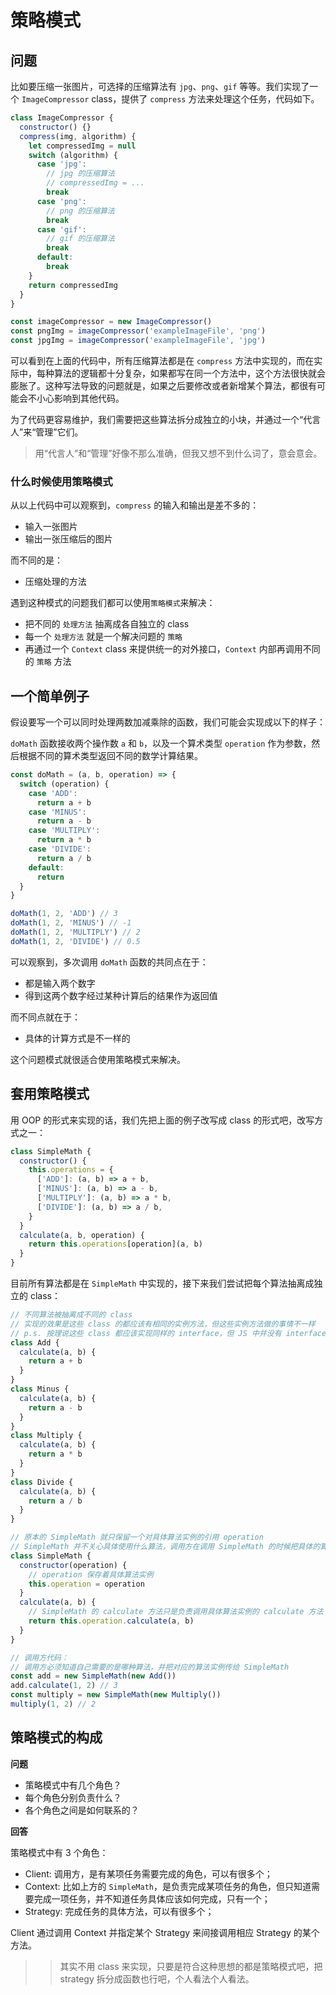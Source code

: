 # 策略模式

## 问题

比如要压缩一张图片，可选择的压缩算法有 `jpg`、`png`、`gif` 等等。我们实现了一个 `ImageCompressor` class，提供了 `compress` 方法来处理这个任务，代码如下。

```js
class ImageCompressor {
  constructor() {}
  compress(img, algorithm) {
    let compressedImg = null
    switch (algorithm) {
      case 'jpg':
        // jpg 的压缩算法
        // compressedImg = ...
        break
      case 'png':
        // png 的压缩算法
        break
      case 'gif':
        // gif 的压缩算法
        break
      default:
        break
    }
    return compressedImg
  }
}

const imageCompressor = new ImageCompressor()
const pngImg = imageCompressor('exampleImageFile', 'png')
const jpgImg = imageCompressor('exampleImageFile', 'jpg')
```

可以看到在上面的代码中，所有压缩算法都是在 `compress` 方法中实现的，而在实际中，每种算法的逻辑都十分复杂，如果都写在同一个方法中，这个方法很快就会膨胀了。这种写法导致的问题就是，如果之后要修改或者新增某个算法，都很有可能会不小心影响到其他代码。

为了代码更容易维护，我们需要把这些算法拆分成独立的小块，并通过一个“代言人”来“管理”它们。

> 用“代言人”和“管理”好像不那么准确，但我又想不到什么词了，意会意会。

### 什么时候使用策略模式

从以上代码中可以观察到，`compress` 的输入和输出是差不多的：

- 输入一张图片
- 输出一张压缩后的图片

而不同的是：

- 压缩处理的方法

遇到这种模式的问题我们都可以使用`策略模式`来解决：

- 把不同的 `处理方法` 抽离成各自独立的 class
- 每一个 `处理方法` 就是一个解决问题的 `策略`
- 再通过一个 `Context` class 来提供统一的对外接口，`Context` 内部再调用不同的 `策略` 方法

## 一个简单例子

假设要写一个可以同时处理两数加减乘除的函数，我们可能会实现成以下的样子：

`doMath` 函数接收两个操作数 `a` 和 `b`，以及一个算术类型 `operation` 作为参数，然后根据不同的算术类型返回不同的数学计算结果。

```js
const doMath = (a, b, operation) => {
  switch (operation) {
    case 'ADD':
      return a + b
    case 'MINUS':
      return a - b
    case 'MULTIPLY':
      return a * b
    case 'DIVIDE':
      return a / b
    default:
      return
  }
}

doMath(1, 2, 'ADD') // 3
doMath(1, 2, 'MINUS') // -1
doMath(1, 2, 'MULTIPLY') // 2
doMath(1, 2, 'DIVIDE') // 0.5
```

可以观察到，多次调用 `doMath` 函数的共同点在于：

- 都是输入两个数字
- 得到这两个数字经过某种计算后的结果作为返回值

而不同点就在于：

- 具体的计算方式是不一样的

这个问题模式就很适合使用策略模式来解决。

## 套用策略模式

用 OOP 的形式来实现的话，我们先把上面的例子改写成 class 的形式吧，改写方式之一：

```js
class SimpleMath {
  constructor() {
    this.operations = {
      ['ADD']: (a, b) => a + b,
      ['MINUS']: (a, b) => a - b,
      ['MULTIPLY']: (a, b) => a * b,
      ['DIVIDE']: (a, b) => a / b,
    }
  }
  calculate(a, b, operation) {
    return this.operations[operation](a, b)
  }
}
```

目前所有算法都是在 `SimpleMath` 中实现的，接下来我们尝试把每个算法抽离成独立的 class：

```js
// 不同算法被抽离成不同的 class
// 实现的效果是这些 class 的都应该有相同的实例方法，但这些实例方法做的事情不一样
// p.s. 按理说这些 class 都应该实现同样的 interface，但 JS 中并没有 interface
class Add {
  calculate(a, b) {
    return a + b
  }
}
class Minus {
  calculate(a, b) {
    return a - b
  }
}
class Multiply {
  calculate(a, b) {
    return a * b
  }
}
class Divide {
  calculate(a, b) {
    return a / b
  }
}

// 原本的 SimpleMath 就只保留一个对具体算法实例的引用 operation
// SimpleMath 并不关心具体使用什么算法，调用方在调用 SimpleMath 的时候把具体的算法对象传过来，SimpleMath 负责调用这个算法对象的 calculate 方法
class SimpleMath {
  constructor(operation) {
    // operation 保存着具体算法实例
    this.operation = operation
  }
  calculate(a, b) {
    // SimpleMath 的 calculate 方法只是负责调用具体算法实例的 calculate 方法
    return this.operation.calculate(a, b)
  }
}

// 调用方代码：
// 调用方必须知道自己需要的是哪种算法，并把对应的算法实例传给 SimpleMath
const add = new SimpleMath(new Add())
add.calculate(1, 2) // 3
const multiply = new SimpleMath(new Multiply())
multiply(1, 2) // 2
```

## 策略模式的构成

**问题**

- 策略模式中有几个角色？
- 每个角色分别负责什么？
- 各个角色之间是如何联系的？

**回答**

策略模式中有 3 个角色：

- Client: 调用方，是有某项任务需要完成的角色，可以有很多个；
- Context: 比如上方的 `SimpleMath`，是负责完成某项任务的角色，但只知道需要完成一项任务，并不知道任务具体应该如何完成，只有一个；
- Strategy: 完成任务的具体方法，可以有很多个；

Client 通过调用 Context 并指定某个 Strategy 来间接调用相应 Strategy 的某个方法。

>> 其实不用 class 来实现，只要是符合这种思想的都是策略模式吧，把 strategy 拆分成函数也行吧，个人看法个人看法。
